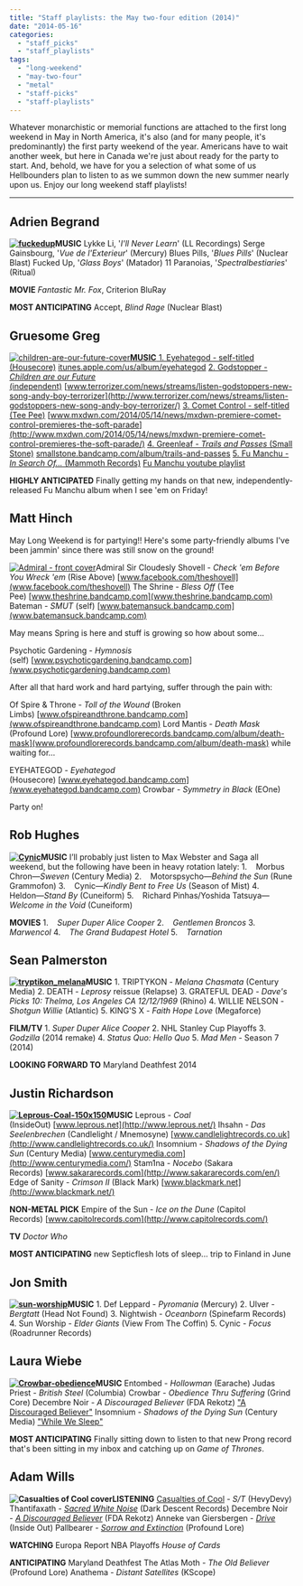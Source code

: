 ```yaml
---
title: "Staff playlists: the May two-four edition (2014)"
date: "2014-05-16"
categories: 
  - "staff_picks"
  - "staff_playlists"
tags: 
  - "long-weekend"
  - "may-two-four"
  - "metal"
  - "staff-picks"
  - "staff-playlists"
---
```


Whatever monarchistic or memorial functions are attached to the first long weekend in May in North America, it's also (and for many people, it's predominantly) the first party weekend of the year. Americans have to wait another week, but here in Canada we're just about ready for the party to start. And, behold, we have for you a selection of what some of us Hellbounders plan to listen to as we summon down the new summer nearly upon us. Enjoy our long weekend staff playlists!

* * *

## Adrien Begrand

**[![fuckedup](https://hellbound.ca/wp-content/uploads/2014/05/fuckedup-150x150.jpg)](https://hellbound.ca/wp-content/uploads/2014/05/fuckedup.jpg)MUSIC** Lykke Li, '_I'll Never Learn_' (LL Recordings) Serge Gainsbourg, '_Vue de l'Exterieur_' (Mercury) Blues Pills, '_Blues Pills_' (Nuclear Blast) Fucked Up, '_Glass Boys_' (Matador) 11 Paranoias, '_Spectralbestiaries_' (Ritual)

**MOVIE** _Fantastic Mr. Fox_, Criterion BluRay

**MOST ANTICIPATING** Accept, _Blind Rage_ (Nuclear Blast)

## Gruesome Greg

[![children-are-our-future-cover](https://hellbound.ca/wp-content/uploads/2014/05/children-are-our-future-cover-150x150.jpg)**MUSIC** 1. Eyehategod - self-titled (Housecore)](https://hellbound.ca/wp-content/uploads/2014/05/children-are-our-future-cover.jpg) [itunes.apple.com/us/album/eyehategod](https://itunes.apple.com/us/album/eyehategod/id860370729?ls=1) [2. Godstopper - _Children are our Future_ (independent)](https://hellbound.ca/wp-content/uploads/2014/05/children-are-our-future-cover.jpg) [www.terrorizer.com/news/streams/listen-godstoppers-new-song-andy-boy-terrorizer](http://www.terrorizer.com/news/streams/listen-godstoppers-new-song-andy-boy-terrorizer/) [3. Comet Control - self-titled (Tee Pee)](https://hellbound.ca/wp-content/uploads/2014/05/children-are-our-future-cover.jpg) [www.mxdwn.com/2014/05/14/news/mxdwn-premiere-comet-control-premieres-the-soft-parade](http://www.mxdwn.com/2014/05/14/news/mxdwn-premiere-comet-control-premieres-the-soft-parade/) [4. Greenleaf - _Trails and Passes_ (Small Stone)](https://hellbound.ca/wp-content/uploads/2014/05/children-are-our-future-cover.jpg) [smallstone.bandcamp.com/album/trails-and-passes](http://smallstone.bandcamp.com/album/trails-and-passes) [5. Fu Manchu - _In Search Of..._ (Mammoth Records)](https://hellbound.ca/wp-content/uploads/2014/05/children-are-our-future-cover.jpg) [Fu Manchu youtube playlist](https://www.youtube.com/playlist?list=PLIQ0obyZ8nfC1ibff3ypTjEj_Q13er4eC)

**HIGHLY ANTICIPATED** Finally getting my hands on that new, independently-released Fu Manchu album when I see 'em on Friday!

## Matt Hinch

May Long Weekend is for partying!! Here's some party-friendly albums I've been jammin' since there was still snow on the ground!

[![Admiral - front cover](https://hellbound.ca/wp-content/uploads/2014/05/Admiral-front-cover-150x150.jpg)](https://hellbound.ca/wp-content/uploads/2014/05/Admiral-front-cover-e1400258691655.jpg)Admiral Sir Cloudesly Shovell - _Check 'em Before You Wreck 'em_ (Rise Above) [www.facebook.com/theshovell](www.facebook.com/theshovell) The Shrine - _Bless Off_ (Tee Pee) [www.theshrine.bandcamp.com](www.theshrine.bandcamp.com) Bateman - _SMUT_ (self) [www.batemansuck.bandcamp.com](www.batemansuck.bandcamp.com)

May means Spring is here and stuff is growing so how about some...

Psychotic Gardening - _Hymnosis_ (self) [www.psychoticgardening.bandcamp.com](www.psychoticgardening.bandcamp.com)

After all that hard work and hard partying, suffer through the pain with:

Of Spire & Throne - _Toll of the Wound_ (Broken Limbs) [www.ofspireandthrone.bandcamp.com](www.ofspireandthrone.bandcamp.com) Lord Mantis - _Death Mask_ (Profound Lore) [www.profoundlorerecords.bandcamp.com/album/death-mask](www.profoundlorerecords.bandcamp.com/album/death-mask) while waiting for...

EYEHATEGOD - _Eyehategod_ (Housecore) [www.eyehategod.bandcamp.com](www.eyehategod.bandcamp.com) Crowbar - _Symmetry in Black_ (EOne)

Party on!

## Rob Hughes

**[![Cynic](https://hellbound.ca/wp-content/uploads/2014/05/Cynic-150x150.jpg)](https://hellbound.ca/wp-content/uploads/2014/05/Cynic.jpg)MUSIC** I’ll probably just listen to Max Webster and Saga all weekend, but the following have been in heavy rotation lately: 1.    Morbus Chron—_Sweven_ (Century Media) 2.    Motorspsycho—_Behind the Sun_ (Rune Grammofon) 3.    Cynic—_Kindly Bent to Free Us_ (Season of Mist) 4.    Heldon—_Stand By_ (Cuneiform) 5.    Richard Pinhas/Yoshida Tatsuya—_Welcome in the Void_ (Cuneiform)

**MOVIES** 1.    _Super Duper Alice Cooper_ 2.    _Gentlemen Broncos_ 3.    _Marwencol_ 4.    _The Grand Budapest Hotel_ 5.    _Tarnation_

## Sean Palmerston

**[![tryptikon_melana](https://hellbound.ca/wp-content/uploads/2014/05/tryptikon_melana-150x150.jpg)](https://hellbound.ca/wp-content/uploads/2014/05/tryptikon_melana.jpg)MUSIC** 1. TRIPTYKON - _Melana Chasmata_ (Century Media) 2. DEATH - _Leprosy_ reissue (Relapse) 3. GRATEFUL DEAD - _Dave's Picks 10: Thelma, Los Angeles CA 12/12/1969_ (Rhino) 4. WILLIE NELSON - _Shotgun Willie_ (Atlantic) 5. KING'S X - _Faith Hope Love_ (Megaforce)

**FILM/TV** 1. _Super Duper Alice Cooper_ 2. NHL Stanley Cup Playoffs 3. _Godzilla_ (2014 remake) 4. _Status Quo: Hello Quo_ 5. _Mad Men_ - Season 7 (2014)

**LOOKING FORWARD TO** Maryland Deathfest 2014

## Justin Richardson

**[![Leprous-Coal-150x150](https://hellbound.ca/wp-content/uploads/2014/05/Leprous-Coal-150x150.jpg)](https://hellbound.ca/wp-content/uploads/2014/05/Leprous-Coal-150x150.jpg)MUSIC** Leprous - _Coal_ (InsideOut) [www.leprous.net](http://www.leprous.net/) Ihsahn - _Das Seelenbrechen_ (Candlelight / Mnemosyne) [www.candlelightrecords.co.uk](http://www.candlelightrecords.co.uk/) Insomnium - _Shadows of the Dying Sun_ (Century Media) [www.centurymedia.com](http://www.centurymedia.com/) Stam1na - _Nocebo_ (Sakara Records) [www.sakararecords.com](http://www.sakararecords.com/en/) Edge of Sanity - _Crimson II_ (Black Mark) [www.blackmark.net](http://www.blackmark.net/)

**NON-METAL PICK** Empire of the Sun - _Ice on the Dune_ (Capitol Records) [www.capitolrecords.com](http://www.capitolrecords.com/)

**TV** _Doctor Who_

**MOST ANTICIPATING** new Septicflesh lots of sleep... trip to Finland in June

## Jon Smith

**[![sun-worship](https://hellbound.ca/wp-content/uploads/2014/05/sun-worship-150x150.jpg)](https://hellbound.ca/wp-content/uploads/2014/05/sun-worship.jpg)MUSIC** 1. Def Leppard - _Pyromania_ (Mercury) 2. Ulver - _Bergtatt_ (Head Not Found) 3. Nightwish - _Oceanborn_ (Spinefarm Records) 4. Sun Worship - _Elder Giants_ (View From The Coffin) 5. Cynic - _Focus_ (Roadrunner Records)

## Laura Wiebe

**[![Crowbar-obedience](https://hellbound.ca/wp-content/uploads/2014/05/Crowbar-obedience-150x150.jpg)](https://hellbound.ca/wp-content/uploads/2014/05/Crowbar-obedience.jpg)MUSIC** Entombed - _Hollowman_ (Earache) Judas Priest - _British Steel_ (Columbia) Crowbar - _Obedience Thru Suffering_ (Grind Core) Decembre Noir - _A Discouraged Believer_ (FDA Rekotz) ["A Discouraged Believer"](http://youtu.be/7TiajRgO-DE) Insomnium - _Shadows of the Dying Sun_ (Century Media) ["While We Sleep"](http://youtu.be/vBZ5SLJmfdw)

**MOST ANTICIPATING** Finally sitting down to listen to that new Prong record that's been sitting in my inbox and catching up on _Game of Thrones_.

## Adam Wills

**![Casualties of Cool cover](https://hellbound.ca/wp-content/uploads/2014/05/Casualties_of_Cool-150x150.jpg)LISTENING** [Casualties of Cool](http://casualtiesofcool.com/) - _S/T_ (HevyDevy) Thantifaxath - _[Sacred White Noise](http://darkdescentrecords.bandcamp.com/album/sacred-white-noise)_ (Dark Descent Records) Decembre Noir - _[A Discouraged Believer](https://soundcloud.com/excretakano/decembre-noir-escape-to-the-sun)_ (FDA Rekotz) Anneke van Giersbergen - _[Drive](https://soundcloud.com/officialinsideoutmusic/04-drive?in=officialinsideoutmusic/sets/anneke-van-giersbergen-1)_ (Inside Out) Pallbearer - _[Sorrow and Extinction](http://pallbearer.bandcamp.com/album/sorrow-and-extinction)_ (Profound Lore)

**WATCHING** Europa Report NBA Playoffs _House of Cards_

**ANTICIPATING** Maryland Deathfest The Atlas Moth - _The Old Believer_ (Profound Lore) Anathema - _Distant Satellites_ (KScope)

